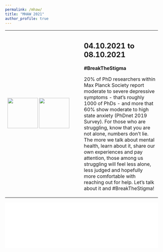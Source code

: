 ```yaml
---
permalink: /mhaw/
title: "MHAW 2021"
author_profile: true
---
```


<table class="small">
  <tr>
   <td style="width: 50%;">
   	<img src="{{ site.url }}{{ site.baseurl }}/images/mhaw_logo.png" alt="">
    <br>
    <img src="{{ site.url }}{{ site.baseurl }}/images/mpii-logo.png" alt="" width="100px">
    <img src="{{ site.url }}{{ site.baseurl }}/images/phdnet.png" alt="" width="100px">
   </td>
   <td style="width: 50%;">
    <h2>04.10.2021 to 08.10.2021</h2>
    <strong>#BreakTheStigma </strong>
    <p>20% of PhD researchers within Max Planck Society report moderate to severe depressive symptoms - that’s roughly 1000 of PhDs - and more that 60% show moderate to high state anxiety (PhDnet 2019 Survey). For those who are struggling, know that you are not alone, numbers don’t lie. The more we talk about mental health, learn about it, share our own experiences and pay attention, those among us struggling will feel less alone, less judged and hopefully more comfortable with reaching out for help. Let’s talk about it and #BreakTheStigma!</p>
  </td>
  </tr>
</table>


<embed src="{{ site.url }}{{ site.baseurl }}/images/MHAW2021poster.pdf" width="100%"/>
<!-- <table class="small" style="width: 100%;border: 1px solid #4a4c4c">
 <tr style="background-color: rgba(202,220,217,255);">
  <th style="width: 20%;">Oct 4 (Mon)</th>
  <th style="width: 20%;">Oct 5 (Tue)</th>
  <th style="width: 20%;">Oct 6 (Wed)</th>
  <th style="width: 20%;">Oct 7 (Thu)</th>
  <th style="width: 20%;">Oct 8 (Fri)</th>
 </tr>
 <hr>
 <tr>
  <td>Social Meet <br>(10:00-10:30)</td>
  <td>Kimberley from MoveUP <br>(10:30-12:00)</td>
  <td> - </td>
  <td>Dr. Phillip Wiegmann <br> (10:00-11:30)</td>
  <td>Hannah Mathheus <br> (10:00-11:30)</td>
 </tr>
</table> -->